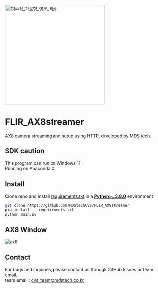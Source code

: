 <img width="320" alt="CI수정_가로형_영문_색상" src="https://github.com/MDStechCVS/FLIR_AX8streamer/assets/142575573/408f2fa4-12a8-4e2d-9ac2-db1bc7cdf995">



# FLIR_AX8streamer
 AX8 camera streaming and setup using HTTP, developed by MDS tech.


## SDK caution
This program can run on Windows 11.<br>
Running on Anaconda 3

## <div align="left">Install</div>
Clone repo and install [requirements.txt](https://github.com/MDStechCVS/FLIR_AX8streamer/blob/main/requirements.txt) in a
[**Python>=3.8.0**](https://www.python.org/) environment

```bash
git clone https://github.com/MDStechCVS/FLIR_AX8streamer
pip install -r requirements.txt
python main.py
```

## AX8 Window

![ax8](https://github.com/MDStechCVS/FLIR_AX8streamer/assets/142575573/7341ff4e-6657-4be3-80d5-2d82c097c280)

## <div align="left">Contact</div>
For bugs and inquiries, please contact us through GitHub Issues or team email.<br>
team email : cvs_team@mdstech.co.kr


